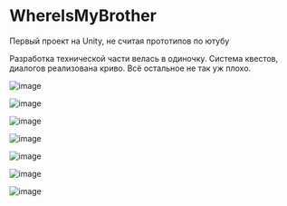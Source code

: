 # WhereIsMyBrother

Первый проект на Unity, не считая прототипов по ютубу

Разработка технической части велась в одиночку.
Система квестов, диалогов реализована криво.
Всё остальное не так уж плохо. 

![image](https://github.com/user-attachments/assets/d93abfe5-8ba6-483a-ac52-426627fb5a19)

![image](https://github.com/user-attachments/assets/78765b55-b39c-4acb-aead-139c25a014de)

![image](https://github.com/user-attachments/assets/36d553cd-89b3-4bfd-9805-3ac55979e5a9)

![image](https://github.com/user-attachments/assets/38abd80a-3794-42a6-8104-8779105c00e7)

![image](https://github.com/user-attachments/assets/4954d7be-b46b-4895-9041-cae08f1f2f0c)

![image](https://github.com/user-attachments/assets/3e203c81-8cf9-47b0-857e-8c3196cd390a)

![image](https://github.com/user-attachments/assets/baeb0a8f-b3e9-4aec-8dca-12ca67647abd)
